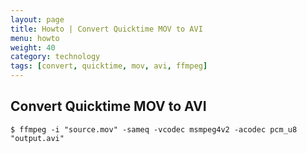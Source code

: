 ```yaml
---
layout: page
title: Howto | Convert Quicktime MOV to AVI
menu: howto
weight: 40
category: technology
tags: [convert, quicktime, mov, avi, ffmpeg]
---
```


## Convert Quicktime MOV to AVI

    $ ffmpeg -i "source.mov" -sameq -vcodec msmpeg4v2 -acodec pcm_u8 "output.avi"
